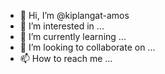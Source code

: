 - 👋 Hi, I’m @kiplangat-amos
- 👀 I’m interested in ...
- 🌱 I’m currently learning ...
- 💞️ I’m looking to collaborate on ...
- 📫 How to reach me ...

<!---
kiplangat-amos/kiplangat-amos is a ✨ special ✨ repository because its `README.md` (this file) appears on your GitHub profile.
You can click the Preview link to take a look at your changes.
--->
